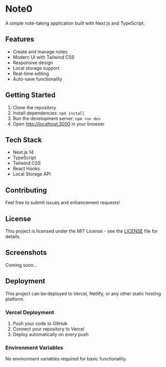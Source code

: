 # Note0

A simple note-taking application built with Next.js and TypeScript.

## Features

- Create and manage notes
- Modern UI with Tailwind CSS
- Responsive design
- Local storage support
- Real-time editing
- Auto-save functionality

## Getting Started

1. Clone the repository
2. Install dependencies: `npm install`
3. Run the development server: `npm run dev`
4. Open [http://localhost:3000](http://localhost:3000) in your browser

## Tech Stack

- Next.js 14
- TypeScript
- Tailwind CSS
- React Hooks
- Local Storage API

## Contributing

Feel free to submit issues and enhancement requests!

## License

This project is licensed under the MIT License - see the [LICENSE](LICENSE) file for details.

## Screenshots

Coming soon...

## Deployment

This project can be deployed to Vercel, Netlify, or any other static hosting platform.

### Vercel Deployment

1. Push your code to GitHub
2. Connect your repository to Vercel
3. Deploy automatically on every push

### Environment Variables

No environment variables required for basic functionality. 